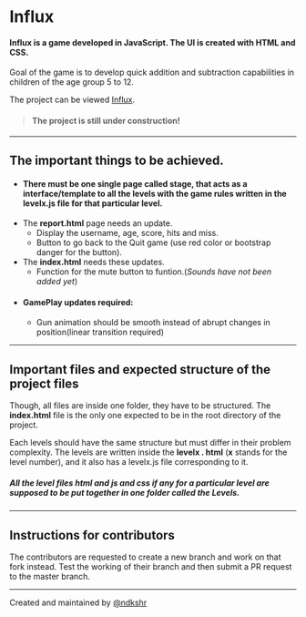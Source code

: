 # Influx
#### Influx is a game developed in JavaScript. The UI is created with HTML and CSS.

Goal of the game is to develop quick addition and subtraction capabilities in children of the age group 5 to 12.

The project can be viewed [Influx](https://ndkshr.github.io/influx).

> #### The project is still under construction!

---

## The important things to be achieved.
* #### There must be one single page called stage, that acts as a interface/template to all the levels with the game rules written in the levelx.js file for that particular level.
* The **report.html** page needs an update.
  - Display the username, age, score, hits and miss.
  - Button to go back to the Quit game (use red color or bootstrap danger for the button).
* The **index.html** needs these updates.
  - Function for the mute button to funtion.(_Sounds have not been added yet_)
* #### **GamePlay** updates required:
  - Gun animation should be smooth instead of abrupt changes in position(linear transition required)


---

## Important files and expected structure of the project files

Though, all files are inside one folder, they have to be structured. The **index.html** file is the only one expected to be in the root directory of the project.

Each levels should have the same structure but must differ in their problem complexity. The levels are written inside the **levelx . html** (**x** stands for the level number), and it also has a levelx.js file corresponding to it.

##### All the level files html and js and css if any for a particular level are supposed to be put together in one folder called the *Levels*.


---

## Instructions for contributors

The contributors are requested to create a new branch and work on that fork instead. Test the working of their branch and then submit a PR request to the master branch.

---

Created and maintained by [@ndkshr](www.ndkshr.ml)

